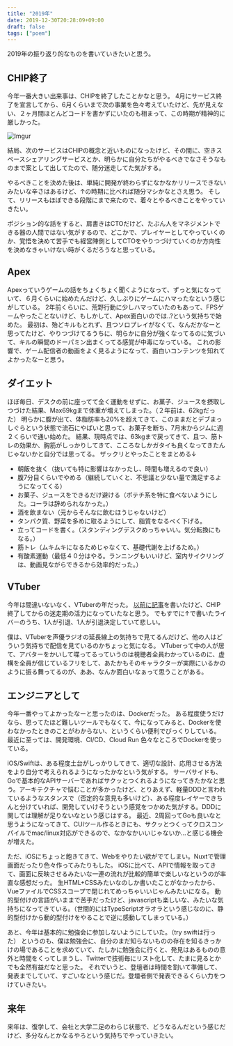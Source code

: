 ```yaml
---
title: "2019年"
date: 2019-12-30T20:28:09+09:00
draft: false
tags: ["poem"]
---
```


2019年の振り返り的なものを書いていきたいと思う。

## CHIP終了

今年一番大きい出来事は、CHIPを終了したことかなと思う。
4月にサービス終了を宣言してから、6月くらいまで次の事業を色々考えていたけど、先が見えない、２ヶ月間ほとんどコードを書かずにいたのも相まって、この時期が精神的に厳しかった。

![Imgur](https://i.imgur.com/rvljFP8.png)

結局、次のサービスはCHIPの概念と近いものになったけど、その間に、空きスペースシェアリングサービスとか、明らかに自分たちがやるべきでなさそうなものまで案として出してたので、随分迷走してた気がする。

やるべきことを決めた後は、単純に開発が終わらずになかなかリリースできないみたいな辛さはあるけど、↑の時期に比べれば随分マシかなとさえ思う。
そして、リリースもほぼできる段階にまで来たので、着々とやるべきことをやっていきたい。

ポジション的な話をすると、肩書きはCTOだけど、たぶん人をマネジメントできる器の人間ではない気がするので、どこかで、プレイヤーとしてやっていくのか、覚悟を決めて苦手でも経営陣側としてCTOをやりつづけていくのか方向性を決めなきゃいけない時がくるだろうなと思っている。

## Apex
Apexっていうゲームの話をちょくちょく聞くようになって、ずっと気になっていて、６月くらいに始めたんだけど、久しぶりにゲームにハマったなという感じがしている。
2年前くらいに、荒野行動に少しハマっていたのもあって、FPSゲームやったことないけど、もしかして、Apex面白いのでは..?という気持ちで始めた。
最初は、殆どキルもとれず、且つソロプレイがなくて、なんだかなーと思ってたけど、やりつづけてるうちに、明らかに自分が強くなってるのに気づいて、キルの瞬間のドーパミン出まくってる感覚が中毒になっている。
これの影響で、ゲーム配信者の動画をよく見るようになって、面白いコンテンツを知れてよかったなーと思う。

## ダイエット
ほぼ毎日、デスクの前に座ってて全く運動をせずに、お菓子、ジュースを摂取しつづけた結果、Max69kgまで体重が増えてしまった。（２年前は、62kgだった）
明らかに腹が出て、体脂肪率も20%を超えてきて、このままだとデブまっしぐらという状態で流石にやばいと思って、お菓子を断ち、7月末からジムに週２くらいで通い始めた。
結果、現時点では、63kgまで戻ってきて、且つ、筋トレの効果か、胸筋がしっかりしてきて、こころなしかガタイも良くなってきたんじゃないかと自分では思ってる。
ザックリとやったことをまとめる↓
- 朝飯を抜く（抜いても特に影響はなかったし、時間も増えるので良い）
- 腹7分目くらいでやめる（継続していくと、不思議と少ない量で満足するようになってくる）
- お菓子、ジュースをできるだけ避ける（ポテチ系を特に食べないようにした。コーラは辞められなかった。）
- 酒を飲まない（元からそんなに飲むほうじゃないけど）
- タンパク質、野菜を多めに取るようにして、脂質をなるべく下げる。
- 立ってコードを書く。（スタンディングデスクめっちゃいい。気分転換にもなる。）
- 筋トレ（ムキムキになるためじゃなくて、基礎代謝を上げるため。）
- 有酸素運動（最低４０分はやる。ランニングもいいけど、室内サイクリングは、動画見ながらできるから効率的だった。）


## VTuber
今年は間違いないなく、VTuberの年だった。
[以前に記事](https://memo.touyu.me/posts/vtuber/)を書いたけど、CHIP終了してからの迷走期の活力になっていたなと思う。
でもすでに↑で書いたライバーのうち、1人が引退、1人が引退決定していて悲しい。

僕は、VTuberを声優ラジオの延長線上の気持ちで見てるんだけど、他の人はどういう気持ちで配信を見ているのかちょっと気になる。
VTuberって中の人が居て、アバターをかいして喋ってるっていうのは視聴者全員わかっているのに、虚構を全員が信じているフリをして、あたかもそのキャラクターが実際にいるかのように振る舞ってるのが、ああ、なんか面白いなぁって思うことがある。

## エンジニアとして
今年一番やってよかったなーと思ったのは、Dockerだった。
ある程度使うだけなら、思ってたほど難しいツールでもなくて、今になってみると、Dockerを使わなかったときのことがわからない、というくらい便利でびっくりしている。
最近に至っては、開発環境、CI/CD、Cloud Run 色々なところでDockerを使っている。

iOS/Swiftは、ある程度土台がしっかりしてきて、適切な設計、応用させる方法をより自分で考えられるようになったかなという気がする。
サーバサイドも、Goで基本的なAPIサーバーであればサクッとつくれるようになってきたかなと思う。アーキテクチャで悩むことが多かったけど、とりあえず、軽量DDDと言われているようなスタンスで（否定的な意見も多いけど）、ある程度レイヤーできちんと分けていれば、開発していけそうという感覚をつかめた気がする。DDDに関しては理解が足りないなという感じはする。
最近、2周回ってGoも良いなと思うようになってきて、CUIツール作るときにも、サクッとつくってクロスコンパイルでmac/linux対応ができるので、なかなかいいじゃないか...と感じる機会が増えた。

ただ、iOSにちょっと飽きてきて、Webをやりたい欲がでてしまい。Nuxtで管理画面だったり色々作ってみたりもした。
iOSに比べて、APIで情報を取ってきて、画面に反映させるみたいな一連の流れが比較的簡単で楽しいなというのが率直な感想だった。
生HTML+CSSみたいなのしか書いたことがなかったから、VueファイルでCSSスコープで閉じれてめっちゃいいじゃんみたいになる。
動的型付けの言語がいままで苦手だったけど、javascriptも楽しいな、みたいな気持ちになってきている。（世間的にはTypeScriptオラオラという感じなのに、静的型付けから動的型付けをやることで逆に感動してしまっている。）

あと、今年は基本的に勉強会に参加しないようにしていた。（try swiftは行った）
というのも、僕は勉強会に、自分のまだ知らないものの存在を知るきっかけの場であることを求めていて、たしかに勉強会に行くと、発見はあるものの意外と時間をくってしまうし、Twitterで技術毎にリスト化して、たまに見るとかでも全然有益だなと思った。
それでいうと、登壇者は時間を割いて準備して、発表までしていて、すごいなという感じだ。登壇者側で発表できるくらい力をつけていきたい。

## 来年

来年は、復学して、会社と大学二足のわらじ状態で、どうなるんだという感じだけど、多分なんとかなるやろという気持ちでやっていきたい。